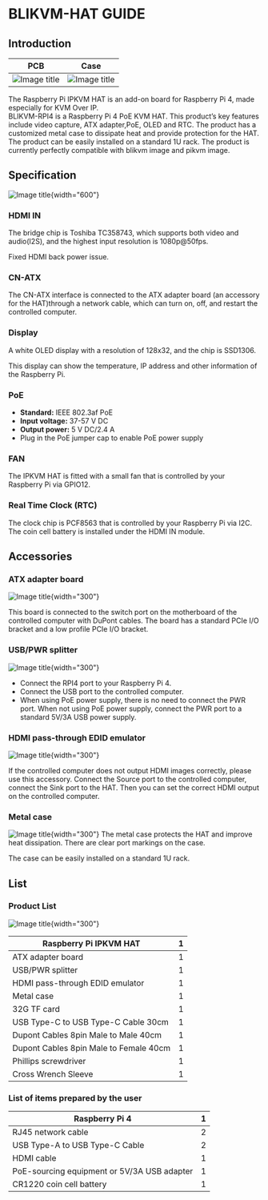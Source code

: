# BLIKVM-HAT GUIDE 
## **Introduction**

|                    PCB                     |                    Case                     |
|:------------------------------------------:|:-------------------------------------------:|
|  ![Image title](image/BLIKVM-HAT/hat.JPG)  |  ![Image title](image/BLIKVM-HAT/case.JPG)  |

The Raspberry Pi IPKVM HAT is an add-on board for Raspberry Pi 4, made especially for KVM Over IP.  
BLIKVM-RPI4 is a Raspberry Pi 4 PoE KVM HAT.  This product’s key features include video capture, ATX adapter,PoE, OLED and RTC. The product has a customized metal case to dissipate heat and provide protection for the HAT. The product can be easily installed on a standard 1U rack. The product is currently perfectly compatible with blikvm image and pikvm image.

## **Specification**
![Image title](image/BLIKVM-HAT/specification.png){width="600"}

### **HDMI IN**

The bridge chip is Toshiba TC358743, which supports both video and audio(I2S), and the highest input resolution is 1080p@50fps.

Fixed HDMI back power issue.

### **CN-ATX**

The CN-ATX interface is connected to the ATX adapter board (an accessory for the HAT)through a network cable, which can turn on, off, and restart the controlled computer.

### **Display**

A white OLED display with a resolution of 128x32, and the chip is SSD1306. 

This display can show the temperature, IP address and other information of the Raspberry Pi.

### **PoE**

- **Standard:** IEEE 802.3af PoE
- **Input voltage:** 37-57 V DC
- **Output power:** 5 V DC/2.4 A
- Plug in the PoE jumper cap to enable PoE power supply

### **FAN**

The IPKVM HAT is fitted with a small fan that is controlled by your Raspberry Pi via GPIO12. 

### **Real Time Clock (RTC)**

The clock chip is PCF8563 that is controlled by your Raspberry Pi via I2C. The coin cell battery is installed under the HDMI IN module.

## **Accessories**

### **ATX adapter board**

![Image title](image/BLIKVM-HAT/ATX-A-B.png){width="300"}

This board is connected to the switch port on the motherboard of the controlled computer with DuPont cables. The board has a standard PCIe I/O bracket and a low profile PCIe  I/O bracket.

### **USB/PWR splitter**
![Image title](image/BLIKVM-HAT/usb-spiltter.png){width="300"}

- Connect the RPI4 port to your Raspberry Pi 4.
- Connect the USB port to the controlled computer.
- When using PoE power supply, there is no need to connect the PWR port. When not using PoE power supply, connect the PWR port to a standard 5V/3A USB power supply.

### **HDMI pass-through EDID emulator**

![Image title](image/BLIKVM-HAT/edid-emulator.png){width="300"}

If the controlled computer does not output HDMI images correctly, please use this accessory. Connect the Source port to the controlled computer, connect the Sink port to the HAT. Then you can set the correct HDMI output on the controlled computer.

### **Metal case**

![Image title](image/BLIKVM-HAT/metal-case.png){width="300"}
The metal case protects the HAT and improve heat dissipation. There are clear port markings on the case.

The case can be easily installed on a standard 1U rack.

## **List**

### **Product List**
![Image title](image/BLIKVM-HAT/product-list.png){width="300"}

| Raspberry Pi IPKVM HAT                 | 1    |
| -------------------------------------- | ---- |
| ATX adapter board                      | 1    |
| USB/PWR splitter                       | 1    |
| HDMI pass-through EDID emulator        | 1    |
| Metal case                             | 1    |
| 32G TF card                            | 1    |
| USB Type-C to USB Type-C Cable 30cm    | 1    |
| Dupont Cables 8pin Male to Male 40cm   | 1    |
| Dupont Cables 8pin Male to Female 40cm | 1    |
| Phillips screwdriver                   | 1    |
| Cross Wrench Sleeve                    | 1    |

### **List of items prepared by the user**

| Raspberry Pi 4                              | 1    |
| ------------------------------------------- | ---- |
| RJ45 network cable                          | 2    |
| USB Type-A to USB Type-C Cable              | 2    |
| HDMI cable                                  | 1    |
| PoE-sourcing equipment or 5V/3A USB adapter | 1    |
| CR1220 coin cell battery                    | 1    |
